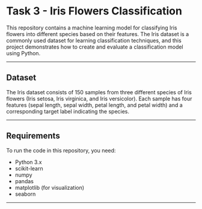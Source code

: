 # Task 3 - Iris Flowers Classification
This repository contains a machine learning model for classifying Iris flowers into different species based on their features. The Iris dataset is a commonly used dataset for learning classification techniques, and this project demonstrates how to create and evaluate a classification model using Python.

---

## Dataset
The Iris dataset consists of 150 samples from three different species of Iris flowers (Iris setosa, Iris virginica, and Iris versicolor). Each sample has four features (sepal length, sepal width, petal length, and petal width) and a corresponding target label indicating the species.

---

## Requirements
To run the code in this repository, you need:
* Python 3.x
* scikit-learn
* numpy
* pandas
* matplotlib (for visualization)
* seaborn

---
